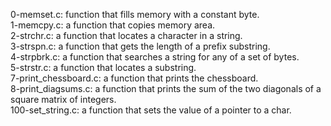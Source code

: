 0-memset.c: function that fills memory with a constant byte.
<br>1-memcpy.c: a function that copies memory area.
<br>2-strchr.c: a function that locates a character in a string.
<br>3-strspn.c: a function that gets the length of a prefix substring.
<br>4-strpbrk.c: a function that searches a string for any of a set of bytes.
<br>5-strstr.c: a function that locates a substring.
<br>7-print_chessboard.c: a function that prints the chessboard.
<br>8-print_diagsums.c: a function that prints the sum of the two diagonals of a square matrix of integers.
<br>100-set_string.c: a function that sets the value of a pointer to a char.
